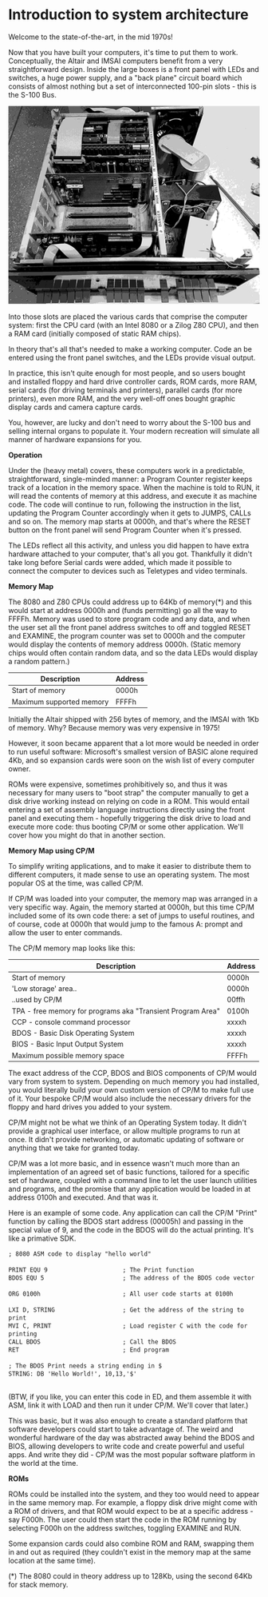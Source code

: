 # Introduction to system architecture

Welcome to the state-of-the-art, in the mid 1970s!

Now that you have built your computers, it's time to put them to work. Conceptually, the Altair and IMSAI computers benefit from a very straightforward design. Inside the large boxes is a front panel with LEDs and switches, a huge power supply, and a "back plane" circuit board which consists of almost nothing but a set of interconnected 100-pin slots - this is the S-100 Bus.

![An IMSAI opened up and wantonly displaying the S-100 Bus](images/imsai-bus.png)

Into those slots are placed the various cards that comprise the computer system: first the CPU card (with an Intel 8080 or a Zilog Z80 CPU), and then a RAM card (initially composed of static RAM chips).

In theory that's all that's needed to make a working computer. Code an be entered using the front panel switches, and the LEDs provide visual output.

 In practice, this isn't quite enough for most people, and so users bought and installed floppy and hard drive controller cards, ROM cards, more RAM, serial cards (for driving terminals and printers), parallel cards (for more printers), even more RAM, and the very well-off ones bought graphic display cards and camera capture cards.

You, however, are lucky and don't need to worry about the S-100 bus and selling internal organs to populate it. Your modern recreation will simulate all manner of hardware expansions for you.

**Operation**

Under the (heavy metal) covers, these computers work in a predictable, straightforward, single-minded manner: a Program Counter register keeps track of a location in the memory space. When the machine is told to RUN, it will read the contents of memory at this address, and execute it as machine code. The code will continue to run, following the instruction in the list, updating the Program Counter accordingly when it gets to JUMPS, CALLs and so on. The memory map starts at 0000h, and that's where the RESET button on the front panel will send Program Counter when it's pressed.

The LEDs reflect all this activity, and unless you did happen to have extra hardware attached to your computer, that's all you got. Thankfully it didn't take long before Serial cards were added, which made it possible to connect the computer to devices such as Teletypes and video terminals.

**Memory Map**

The 8080 and Z80 CPUs could address up to 64Kb of memory(*) and this would start at address 0000h and (funds permitting) go all the way to FFFFh. Memory was used to store program code and any data, and when the user set all the front panel address switches to off and toggled RESET and EXAMINE, the program counter was set to 0000h and the computer would display the contents of memory address 0000h. (Static memory chips would often contain random data, and so the data LEDs would display a random pattern.)

| Description     | Address |
|-----------------|---------|
| Start of memory | 0000h |
| Maximum supported memory   | FFFFh |

Initially the Altair shipped with 256 bytes of memory, and the IMSAI with 1Kb of memory. Why? Because memory was very expensive in 1975!

However, it soon became apparent that a lot more would be needed in order to run useful software: Microsoft's smallest version of BASIC alone required 4Kb, and so expansion cards were soon on the wish list of every computer owner.

ROMs were expensive, sometimes prohibitively so, and thus it was necessary for many users to "boot strap" the computer manually to get a disk drive working instead on relying on code in a ROM. This would entail entering a set of assembly language instructions directly using the front panel and executing them - hopefully triggering the disk drive to load and execute more code: thus booting CP/M or some other application. We'll cover how you might do that in another section.

**Memory Map using CP/M**

To simplify writing applications, and to make it easier to distribute them to different computers, it made sense to use an operating system. The most popular OS at the time, was called CP/M. 

If CP/M was loaded into your computer, the memory map was arranged in a very specific way. Again, the memory started at 0000h, but this time CP/M included some of its own code there: a set of jumps to useful routines, and of course, code at 0000h that would jump to the famous A: prompt and allow the user to enter commands.

The CP/M memory map looks like this:

| Description                       | Address |
|-----------------------------------|---------|
| Start of memory                   | 0000h   |
| 'Low storage' area..                   | 0000h |
| ..used by CP/M                     | 00ffh  |
| TPA - free memory for programs aka "Transient Program Area" | 0100h   |
| CCP - console command processor        | xxxxh |
| BDOS - Basic Disk Operating System                              |xxxxh|
| BIOS - Basic Input Output System                             |xxxxh|
| Maximum possible memory space      | FFFFh   |

The exact address of the CCP, BDOS and BIOS components of CP/M would vary from system to system. Depending on much memory you had installed, you would literally build your own custom version of CP/M to make full use of it. Your bespoke CP/M would also include the necessary drivers for the floppy and hard drives you added to your system.

CP/M might not be what we think of an Operating System today. It didn't provide a graphical user interface, or allow multiple programs to run at once. It didn't provide networking, or automatic updating of software or anything that we take for granted today.

CP/M was a lot more basic, and in essence wasn't much more than an implementation of an agreed set of basic functions, tailored for a specific set of hardware, coupled with a command line to let the user launch utilities and programs, and the promise that any application would be loaded in at address 0100h and executed. And that was it.

Here is an example of some code. Any application can call the CP/M "Print" function by calling the BDOS start address (00005h) and passing in the special value of 9, and the code in the BDOS will do the actual printing. It's like a primative SDK.

```ASM
; 8080 ASM code to display "hello world"

PRINT EQU 9                     ; The Print function
BDOS EQU 5                      ; The address of the BDOS code vector

ORG 0100h                       ; All user code starts at 0100h

LXI D, STRING                   ; Get the address of the string to print
MVI C, PRINT                    ; Load register C with the code for printing
CALL BDOS                       ; Call the BDOS
RET                             ; End program

; The BDOS Print needs a string ending in $
STRING: DB 'Hello World!', 10,13,'$'    
                                        
```

(BTW, if you like, you can enter this code in ED, and them assemble it with ASM, link it with LOAD and then run it under CP/M. We'll cover that later.)

This was basic, but it was also enough to create a standard platform that software developers could start to take advantage of. The weird and wonderful hardware of the day was abstracted away behind the BDOS and BIOS, allowing developers to write code and create powerful and useful apps. And write they did - CP/M was the most popular software platform in the world at the time.


**ROMs**

ROMs could be installed into the system, and they too would need to appear in the same memory map. For example, a floppy disk drive might come with a ROM of drivers, and that ROM would expect to be at a specific address - say F000h. The user could then start the code in the ROM running by selecting F000h on the address switches, toggling EXAMINE and RUN.

Some expansion cards could also combine ROM and RAM, swapping them in and out as required (they couldn't exist in the memory map at the same location at the same time).

(*) The 8080 could in theory address up to 128Kb, using the second 64Kb for stack memory.

